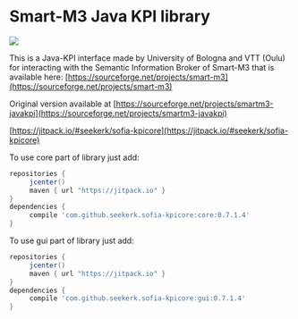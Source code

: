 # Smart-M3 Java KPI library

[![](https://jitpack.io/v/seekerk/sofia-kpicore.svg)](https://jitpack.io/#seekerk/sofia-kpicore)

This is a Java-KPI interface made by University of Bologna and VTT (Oulu) for interacting with the Semantic Information Broker of Smart-M3 that is available here: [https://sourceforge.net/projects/smart-m3](https://sourceforge.net/projects/smart-m3)

Original version available at [https://sourceforge.net/projects/smartm3-javakpi](https://sourceforge.net/projects/smartm3-javakpi)

[https://jitpack.io/#seekerk/sofia-kpicore](https://jitpack.io/#seekerk/sofia-kpicore)

To use core part of library just add: 
 
   ```gradle
   repositories { 
        jcenter()
        maven { url "https://jitpack.io" }
   }
   dependencies {
        compile 'com.github.seekerk.sofia-kpicore:core:0.7.1.4'
   }
   ```  
To use gui part of library just add:

   ```gradle
   repositories { 
        jcenter()
        maven { url "https://jitpack.io" }
   }
   dependencies {
        compile 'com.github.seekerk.sofia-kpicore:gui:0.7.1.4'
   }
   ```  
